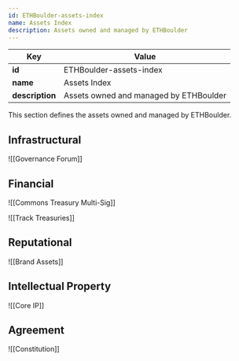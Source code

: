 ```yaml
---
id: ETHBoulder-assets-index
name: Assets Index
description: Assets owned and managed by ETHBoulder
---
```

<!-- YAML-SNAPSHOT:START -->
| Key | Value |
| --- | ----- |
| **id** | ETHBoulder-assets-index |
| **name** | Assets Index |
| **description** | Assets owned and managed by ETHBoulder |

<!-- YAML-SNAPSHOT:END -->
This section defines the assets owned and managed by ETHBoulder.

## Infrastructural

![[Governance Forum]]

## Financial 

![[Commons Treasury Multi-Sig]]

![[Track Treasuries]]

## Reputational 

![[Brand Assets]]

## Intellectual Property

![[Core IP]]

## Agreement

![[Constitution]]
